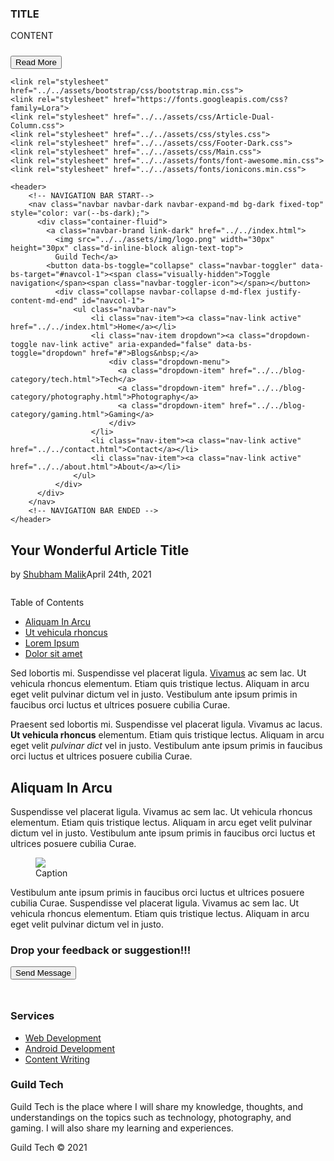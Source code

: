 <!-- Latest Blog On INDEX.HTM & Add Blog On Blog-Category Page -->
<div class="col-sm-6 col-md-4 shadow-lg p-3 mb-5 bg-body rounded item">
    <a href="#URL">
    <img class="img-fluid rounded" src="IMG" alt=""></a>
    <h3 class="name">TITLE</h3>
    <p class="description">CONTENT</p>
     <a href="#URL">
        <button type="button" class="btn btn-outline-secondary" style="margin-top: 10px;">Read More</button>
    </a>
</div>

<!-- Final Blog Post  -->
<!-- head content -->

    <link rel="stylesheet" href="../../assets/bootstrap/css/bootstrap.min.css">
    <link rel="stylesheet" href="https://fonts.googleapis.com/css?family=Lora">
    <link rel="stylesheet" href="../../assets/css/Article-Dual-Column.css">
    <link rel="stylesheet" href="../../assets/css/styles.css">
    <link rel="stylesheet" href="../../assets/css/Footer-Dark.css">
    <link rel="stylesheet" href="../../assets/css/Main.css">
    <link rel="stylesheet" href="../../assets/fonts/font-awesome.min.css">
    <link rel="stylesheet" href="../../assets/fonts/ionicons.min.css">

<!-- nav bar -->

    <header>
        <!-- NAVIGATION BAR START-->
        <nav class="navbar navbar-dark navbar-expand-md bg-dark fixed-top" style="color: var(--bs-dark);">
          <div class="container-fluid">
            <a class="navbar-brand link-dark" href="../../index.html">
              <img src="../../assets/img/logo.png" width="30px" height="30px" class="d-inline-block align-text-top">
              Guild Tech</a>
            <button data-bs-toggle="collapse" class="navbar-toggler" data-bs-target="#navcol-1"><span class="visually-hidden">Toggle navigation</span><span class="navbar-toggler-icon"></span></button>
              <div class="collapse navbar-collapse d-md-flex justify-content-md-end" id="navcol-1">
                  <ul class="navbar-nav">
                      <li class="nav-item"><a class="nav-link active" href="../../index.html">Home</a></li>
                      <li class="nav-item dropdown"><a class="dropdown-toggle nav-link active" aria-expanded="false" data-bs-toggle="dropdown" href="#">Blogs&nbsp;</a>
                          <div class="dropdown-menu">
                            <a class="dropdown-item" href="../../blog-category/tech.html">Tech</a>
                            <a class="dropdown-item" href="../../blog-category/photography.html">Photography</a>
                            <a class="dropdown-item" href="../../blog-category/gaming.html">Gaming</a>
                          </div>
                      </li>
                      <li class="nav-item"><a class="nav-link active" href="../../contact.html">Contact</a></li>
                      <li class="nav-item"><a class="nav-link active" href="../../about.html">About</a></li>
                  </ul>
              </div>
          </div>
        </nav>
        <!-- NAVIGATION BAR ENDED -->
    </header>

<!-- MAIN -->
<section class="article-dual-column">  
        <div class="container padding">
            <div class="row">
                <div class="col-md-10 offset-md-1">
                    <div class="intro">
                        <h1 class="text-center">Your Wonderful Article Title</h1>
                        <p class="text-center"><span class="by">by</span> <a href="../../about.html">Shubham Malik</a><span class="date">April 24th, 2021 </span></p>
                        <img class="img-fluid rounded img-thumbnail" src="">
                    </div>
                </div>
            </div>
            <div class="row">
                <div class="col-md-10 col-lg-3 offset-md-1">
                    <div class="toc">
                        <p>Table of Contents</p>
                        <ul>
                            <li><a href="#">Aliquam In Arcu </a> </li>
                            <li><a href="#">Ut vehicula rhoncus</a></li>
                            <li><a href="#">Lorem Ipsum </a> </li>
                            <li><a href="#">Dolor sit amet</a> </li>
                        </ul>
                    </div>
                </div>
                <div class="col-md-10 col-lg-7 offset-md-1 offset-lg-0">
                    <div class="text">
                        <p>Sed lobortis mi. Suspendisse vel placerat ligula. <span style="text-decoration: underline;">Vivamus</span> ac sem lac. Ut vehicula rhoncus elementum. Etiam quis tristique lectus. Aliquam in arcu eget velit pulvinar dictum vel in justo. Vestibulum ante ipsum primis in faucibus orci luctus et ultrices posuere cubilia Curae.</p>
                        <p>Praesent sed lobortis mi. Suspendisse vel placerat ligula. Vivamus ac lacus. <strong>Ut vehicula rhoncus</strong> elementum. Etiam quis tristique lectus. Aliquam in arcu eget velit <em>pulvinar dict</em> vel in justo. Vestibulum ante ipsum primis in faucibus orci luctus et ultrices posuere cubilia Curae.</p>
                        <h2>Aliquam In Arcu </h2>
                        <p>Suspendisse vel placerat ligula. Vivamus ac sem lac. Ut vehicula rhoncus elementum. Etiam quis tristique lectus. Aliquam in arcu eget velit pulvinar dictum vel in justo. Vestibulum ante ipsum primis in faucibus orci luctus et ultrices posuere cubilia Curae.</p>
                        <figure class="figure"><img class="figure-img" src="assets/img/beach.jpg">
                            <figcaption class="figure-caption">Caption</figcaption>
                        </figure>
                        <p>Vestibulum ante ipsum primis in faucibus orci luctus et ultrices posuere cubilia Curae. Suspendisse vel placerat ligula. Vivamus ac sem lac. Ut vehicula rhoncus elementum. Etiam quis tristique lectus. Aliquam in arcu eget velit pulvinar dictum vel in justo.</p>
                    </div>
                </div>
            </div>
            <div class="text-center">
                <h3>Drop your feedback or suggestion!!!</h3>
                <a href="../../contact.html">
                    <button type="button" class="btn btn-outline-dark" style="margin-bottom: 25px;">Send Message</button></a>
            </div>
        </div>
    </section>
<!-- FOOTER -->
<footer class="footer-dark bg-dark">
        <div class="container">
            <div class="row">
                <div class="col-sm-6 col-md-3 item">
                    <h3>Services</h3>
                    <ul>
                        <li><a href="#">Web Development</a></li>
                        <li><a href="#">Android Development</a></li>
                        <li><a href="#">Content Writing</a></li>
                    </ul>
                </div>
                <div class="col-sm-6 col-md-9 item text">
                    <h3>Guild Tech</h3>
                    <p>Guild Tech is the place where I will share my knowledge, thoughts, and understandings on the topics such as technology, photography, and gaming. I will also share my learning and experiences.</p>
                </div>
            </div>
            <div class="col item social">
              <a href="https://www.linkedin.com/in/malikshub/" target="_blank"><i class="icon ion-social-linkedin"></i></a>
              <a href="https://twitter.com/malikshub" target="_blank"><i class="icon ion-social-twitter"></i></a>
              <a href="https://www.instagram.com/click.trick/" target="_blank"><i class="icon ion-social-instagram"></i></a>
              <a href="https://github.com/malikshub" target="_blank"><i class="icon ion-social-github"></i></a>
            </div>
            <p class="copyright">Guild Tech © 2021</p>
        </div>
    </footer>
    <script src="../../assets/bootstrap/js/bootstrap.min.js"></script>

<!-- Title || Max 65 characters-->
<title>your keyword rich title of the website and/or webpage</title>

<!-- Description || Max 155 characters -->
<meta name="description" content="description of your website/webpage, make sure you use keywords!">

<!-- Og Title || Max 35 characters -->
<meta property="og:title" content="short title of your website/webpage" />

<!-- Og Url || Full link to the current webpage address -->
<meta property="og:url" content="https://www.example.com/webpage/" />

<!-- Og Description || Max 65 characters -->
<meta property="og:description" content="description of your website/webpage">

<!-- Og Image -->
<meta property="og:image" content="//cdn.example.com/uploads/images/webpage_300x200.png">

<!-- Og Type -->
<meta property="og:type" content="article" />

<!-- Og Locale -->
<meta property="og:locale" content="en_GB" />
<meta property="og:locale:alternate" content="fr_FR" />
<meta property="og:locale:alternate" content="es_ES" />

<!-- Page Info
		https://stackoverflow.com/questions/19778620/provide-an-image-for-whatsapp-link-sharing
-->
